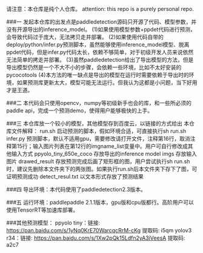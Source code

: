 请注意：本仓库是纯个人仓库。
attention: this repo is a purely personal repo.

###一
发起本仓库的出发点是paddledetection源码只开源了代码、模型参数，并没有开源导出的inference_model。
(1)如果使用模型参数+ppdet代码进行预测，会导致代码过于庞大，无法拷贝走并部署。
(2)如果使用代码自带的deploy/python/infer.py预测脚本，虽然能够使用inference_model模型、脱离ppdet代码，但是infer.py代码太长，依赖不够简单，对于初级开发人员来说依然无法简单的拷走并部署。
(3)虽然paddledetection给出了导出模型的方法，但是导出模型仍然是一个不大不小的步骤，会依赖一些环境，比如不太好安装的pycocotools
(4)本方法的唯一缺点是导出的模型在运行时需要依赖于导出时的环境，如果预测库更新太大，模型可能无法运行。但我认为这都是小问题，当下好用才是王道。

###二
本代码会只使用opencv，numpy等初级新手也会的库，和一些所必须的paddle api，完成一个预测demo，使得用户能够极快的上手。

###三
本仓库放一个较小的模型，其他模型存到百度云，以链接的方式给出
本仓库文件解释：
run.sh 启动预测的脚本，假如环境合适，可直接执行sh run.sh
infer.py 预测脚本，默认不适用gpu，需要修改请打开文件，注释第16行，取消注释第15行；输入图片列表在第12行的imgname_list变量中。用户可自行修改成其他输入方式
ppyolo_tiny_650e_coco 存放导出的inference model
imgs 存放输入图片
drawed_result 存放预测完成后画了矩形框的图，用户尝试执行sh run.sh时，建议先删除本文件夹下的两张图。如果执行run.sh后本文件夹下存下了图，可证明预测成功
detect_resul.txt 以文本形式存放了预测结果

###四
导出环境：本代码使用了paddledetection2.3版本。

###五
运行环境：paddlepaddle 2.1.1版本，gpu版和cpu版都行。高阶用户可以使用TensorRT等加速库部署。

###其他预测模型：
ppyolo tiny：链接: https://pan.baidu.com/s/1yNq0KrE70WarcqcRrM-cKg 提取码: i5qm 
yolov3 r34：链接: https://pan.baidu.com/s/1Xw2pQk15Ldfn2yA3iVeesA 提取码: a2c7